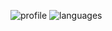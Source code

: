 ![profile] ![languages]

[profile]: https://github-readme-stats.vercel.app/api?username=oKess&show_icons=true&theme=dracula
[languages]: https://github-readme-stats.vercel.app/api/top-langs/?username=oKess&theme=dracula

